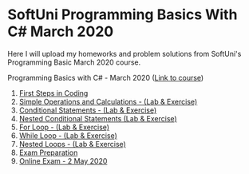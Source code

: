 # SoftUni Programming Basics With C# March 2020

Here I will upload my homeworks and problem solutions from SoftUni's Programming Basic March 2020 course.

Programming Basics with C# - March 2020 ([Link to course](https://softuni.bg/trainings/2808/programming-basics-with-c-sharp-march-2020))

1. [First Steps in Coding](https://github.com/shllshckd/SoftUni-Programming-Basics-March-2020/tree/master/Week%201%20-%20First%20Steps%20in%20Coding%20-%207%20march/SoftUniWorksWeek1)
2. [Simple Operations and Calculations - (Lab & Exercise)](https://github.com/shllshckd/SoftUni-Programming-Basics-March-2020/tree/master/Week%202%20-%20Simple%20Operations%20and%20Calculations%20-%2014%20and%2015%20march/SoftUniWorksWeek2)
3. [Conditional Statements - (Lab & Exercise)](https://github.com/shllshckd/SoftUni-Programming-Basics-March-2020/tree/master/Week%203%20-%20Conditional%20Statements%20-%2021%20and%2022%20march/SoftUniWorksWeek3)
4. [Nested Conditional Statements (Lab & Exercise)](https://github.com/shllshckd/SoftUni-Programming-Basics-March-2020/tree/master/Week%204%20-%20Nested%20Conditional%20Statements%20-%2028%20and%2029%20march/SoftUniWorksWeek4)
5. [For Loop - (Lab & Exercise)](https://github.com/shllshckd/SoftUni-Programming-Basics-March-2020/tree/master/Week%205%20-%20For%20Loop%20-%204%20and%205%20april/SoftUniWorksWeek5)
6. [While Loop - (Lab & Exercise)](https://github.com/shllshckd/SoftUni-Programming-Basics-March-2020/tree/master/Week%206%20-%20While%20Loop%20-%2011%20and%2012%20april/SoftUniWorksWeek6)
7. [Nested Loops - (Lab & Exercise)](https://github.com/shllshckd/SoftUni-Programming-Basics-March-2020/tree/master/Week%207%20-%20Nested%20Loops%20-%2025%20and%2026%20april/SoftUniWorksWeek7)
8. [Exam Preparation](https://github.com/shllshckd/SoftUni-Programming-Basics-March-2020/tree/master/Week%208%20-%20Exam%20Preparation%20-%2030%20april/ExamPreparation)
9. [Online Exam - 2 May 2020](https://github.com/shllshckd/SoftUni-Programming-Basics-March-2020/tree/master/Week%208%20-%20Online%20Exam%20-%202%20May/Exam)
